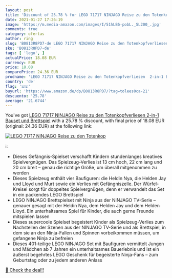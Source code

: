 ```yaml
---
layout: post
title: 'Discount of 25.78 % for LEGO 71717 NINJAGO Reise zu den Totenkop'
date: 2021-01-27 17:26:19
image: 'https://m.media-amazon.com/images/I/51hLB6-pobL._SL200_.jpg'
comments: true
category: ofertas
author: ring
slug: 'B0813R8PD7-de LEGO 71717 NINJAGO Reise zu den Totenkopfverliesen 2-in-1...'
sku: 'B0813R8PD7-de'
tags: [ 'lego', ]
actualPrice: 18.08 EUR
currency: EUR
price: 18.08
comparePrice: 24.36 EUR
prodname: 'LEGO 71717 NINJAGO Reise zu den Totenkopfverliesen  2-in-1 Bauset und Brettspiel'
country: 'de'
flag: '🇩🇪'
buyurl: 'https://www.amazon.de/dp/B0813R8PD7/?tag=tolees0ca-21'
descuento: '25.78'
average: '21.6744'
---
```


You've got [LEGO 71717 NINJAGO Reise zu den Totenkopfverliesen  2-in-1 Bauset und Brettspiel](https://www.amazon.de/dp/B0813R8PD7/?tag=tolees0ca-21) with a  25.78 % discount, with final price of 18.08 EUR (original: 24.36 EUR) at the following link:

[![LEGO 71717 NINJAGO Reise zu den Totenkop](https://m.media-amazon.com/images/I/51hLB6-pobL._SL200_.jpg)](https://www.amazon.de/dp/B0813R8PD7/?tag=tolees0ca-21)

ℹ️:

- Dieses Gefängnis-Spielset verschafft Kindern stundenlanges kreatives Spielvergnügen. Das Spielzeug-Verlies ist 13 cm hoch, 22 cm lang und 20 cm breit – genau die richtige Größe, um überall mitgenommen zu werden
- Dieses Spielzeug enthält vier Baufiguren: die Heldin Nya, die Helden Jay und Lloyd und Murt sowie ein Verlies mit Gefängniszelle. Der Würfel-Kreisel sorgt für doppeltes Spielvergnügen, denn er verwandelt das Set in ein packendes LEGO Brettspiel
- LEGO NINJAGO Brettspielset mit Ninja aus der NINJAGO TV-Serie – genauer gesagt mit der Heldin Nya, dem Helden Jay und dem Helden Lloyd. Ein unterhaltsames Spiel für Kinder, die auch gerne Freunde mitspielen lassen
- Dieses supercoole Spielset begeistert Kinder als Spielzeug-Verlies zum Nachstellen der Szenen aus der NINJAGO TV-Serie und als Brettspiel, in dem sie an den Ninja-Fallen und Spinnen vorbeikommen müssen, um gefangene Ninja zu befreien
- Dieses 401-teilige LEGO NINJAGO Set mit Baufiguren vermittelt Jungen und Mädchen ab 7 Jahren ein unterhaltsames Bauerlebnis und ist ein äußerst begehrtes LEGO Geschenk für begeisterte Ninja-Fans – zum Geburtstag oder zu jedem anderen Anlass

[🛒 Check the deal!!](https://www.amazon.de/dp/B0813R8PD7/?tag=tolees0ca-21)
